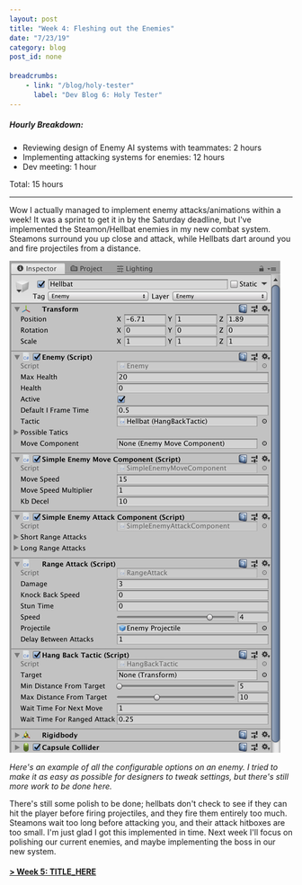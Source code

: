 ```yaml
---
layout: post
title: "Week 4: Fleshing out the Enemies"
date: "7/23/19"
category: blog
post_id: none

breadcrumbs: 
    - link: "/blog/holy-tester"
      label: "Dev Blog 6: Holy Tester"
---
```


##### Hourly Breakdown:

- Reviewing design of Enemy AI systems with teammates: 2 hours
- Implementing attacking systems for enemies: 12 hours
- Dev meeting: 1 hour 

Total: 15 hours

------

Wow I actually managed to implement enemy attacks/animations within a week! It was a sprint to get it in by the Saturday deadline, but I've implemented the Steamon/Hellbat enemies in my new combat system. Steamons surround you up close and attack, while Hellbats dart around you and fire projectiles from a distance.

<div class="text-center">
    <img src="/assets/images/blog/holy-tester/log-4/enemy-components.png" class="blog rounded mx-auto d-block" >
    <p><i>
    Here's an example of all the configurable options on an enemy. I tried to make it as easy as possible for designers to tweak settings, but there's still more work to be done here.
    </i></p>
</div>

There's still some polish to be done; hellbats don't check to see if they can hit the player before firing projectiles, and they fire them entirely too much. Steamons wait too long before attacking you, and their attack hitboxes are too small. I'm just glad I got this implemented in time. Next week I'll focus on polishing our current enemies, and maybe implementing the boss in our new system.

#### [> Week 5: TITLE_HERE](/blog/holy-tester/log-5)